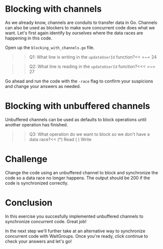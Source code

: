 # Blocking with channels
As we already know, channels are conduits to transfer data in Go. Channels can also be used as blockers to make sure concurrent code does what we want. Let's first again identify by ourselves where the data races are happening in this code.

Open up the `blocking_with_channels.go` file.

>>Q1: What line is writing in the `updateUserId` function?<<
=~= 24

>>Q2: What line is reading in the `updateUserId` function?<<<
=~= 27

Go ahead and run the code with the `-race` flag to confirm your suspicions and change your answers as needed.


# Blocking with unbuffered channels
Unbuffered channels can be used as defaults to block operations until another operation has finished. 

>>Q3: What operation do we want to block so we don't have a data race?<<
(*) Read
( ) Write

# Challenge
Change the code using an unbuffered channel to block and synchronize the code so a data race no longer happens. The output should be 200 if the code is synchronized correctly. 

# Conclusion
In this exercise you succesfully implemented unbuffered channels to synchronize concurrent code. Great job!

In the next step we'll further take at an alternative way to synchronize concurrent code with WaitGroups. Once you're ready, click continue to check your answers and let's go!